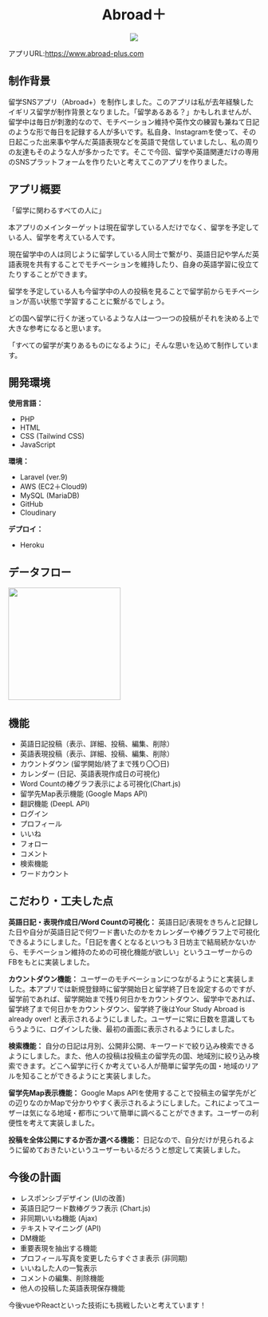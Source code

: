 

<h1 align="center">Abroad＋</h1>

<div align="center">
    <a href="https://www.abroad-plus.com"><img src="https://res.cloudinary.com/dkkvbt5jl/image/upload/v1694504297/iyfnp36solrghvygndv8.jpg"></a>
</div>

アプリURL:https://www.abroad-plus.com

## 制作背景

留学SNSアプリ（Abroad+）を制作しました。このアプリは私が去年経験したイギリス留学が制作背景となりました。「留学あるある？」かもしれませんが、留学中は毎日が刺激的なので、モチベーション維持や英作文の練習も兼ねて日記のような形で毎日を記録する人が多いです。私自身、Instagramを使って、その日起こった出来事や学んだ英語表現などを英語で発信していましたし、私の周りの友達もそのような人が多かったです。そこで今回、留学や英語関連だけの専用のSNSプラットフォームを作りたいと考えてこのアプリを作りました。

## アプリ概要
「留学に関わるすべての人に」

本アプリのメインターゲットは現在留学している人だけでなく、留学を予定している人、留学を考えている人です。

現在留学中の人は同じように留学している人同士で繋がり、英語日記や学んだ英語表現を共有することでモチベーションを維持したり、自身の英語学習に役立てたりすることができます。

留学を予定している人も今留学中の人の投稿を見ることで留学前からモチベーションが高い状態で学習することに繋がるでしょう。

どの国へ留学に行くか迷っているような人は一つ一つの投稿がそれを決める上で大きな参考になると思います。

「すべての留学が実りあるものになるように」そんな思いを込めて制作しています。

## 開発環境
<b>使用言語：</b>
- PHP
- HTML
- CSS (Tailwind CSS)
- JavaScript

<b>環境：</b>
- Laravel (ver.9)
- AWS (EC2＋Cloud9)
- MySQL (MariaDB)
- GitHub
- Cloudinary

<b>デプロイ：</b>
- Heroku

## データフロー
<img src="https://res.cloudinary.com/dkkvbt5jl/image/upload/v1699021623/%E3%82%B9%E3%82%AF%E3%83%AA%E3%83%BC%E3%83%B3%E3%82%B7%E3%83%A7%E3%83%83%E3%83%88_2023-11-03_23.26.02_brxhmh.png" width="225">

## 機能

- 英語日記投稿（表示、詳細、投稿、編集、削除）
- 英語表現投稿（表示、詳細、投稿、編集、削除）
- カウントダウン (留学開始/終了まで残り〇〇日)
- カレンダー (日記、英語表現作成日の可視化)
- Word Countの棒グラフ表示による可視化(Chart.js)
- 留学先Map表示機能 (Google Maps API)
- 翻訳機能 (DeepL API)
- ログイン
- プロフィール
- いいね
- フォロー
- コメント
- 検索機能
- ワードカウント

## こだわり・工夫した点

<b>英語日記・表現作成日/Word Countの可視化：</b>
英語日記/表現をきちんと記録した日や自分が英語日記で何ワード書いたのかをカレンダーや棒グラフ上で可視化できるようにしました。「日記を書くとなるといつも３日坊主で結局続かないから、モチベーション維持のための可視化機能が欲しい」というユーザーからのFBをもとに実装しました。

<b>カウントダウン機能：</b>
ユーザーのモチベーションにつながるようにと実装しました。本アプリでは新規登録時に留学開始日と留学終了日を設定するのですが、留学前であれば、留学開始まで残り何日かをカウントダウン、留学中であれば、留学終了まで何日かをカウントダウン、留学終了後はYour Study Abroad is already over! と表示されるようにしました。ユーザーに常に日数を意識してもらうように、ログインした後、最初の画面に表示されるようにしました。

<b>検索機能：</b>
自分の日記は月別、公開非公開、キーワードで絞り込み検索できるようにしました。また、他人の投稿は投稿主の留学先の国、地域別に絞り込み検索できます。どこへ留学に行くか考えている人が簡単に留学先の国・地域のリアルを知ることができるようにと実装しました。

<b>留学先Map表示機能：</b>
Google Maps APIを使用することで投稿主の留学先がどの辺りなのかMapで分かりやすく表示されるようにしました。これによってユーザーは気になる地域・都市について簡単に調べることができます。ユーザーの利便性を考えて実装しました。

<b>投稿を全体公開にするか否か選べる機能：</b>
日記なので、自分だけが見られるように留めておきたいというユーザーもいるだろうと想定して実装しました。



## 今後の計画

- レスポンシブデザイン (UIの改善)
- 英語日記ワード数棒グラフ表示 (Chart.js)
- 非同期いいね機能 (Ajax)
- テキストマイニング (API)
- DM機能
- 重要表現を抽出する機能
- プロフィール写真を変更したらすぐさま表示 (非同期)
- いいねした人の一覧表示
- コメントの編集、削除機能
- 他人の投稿した英語表現保存機能


今後vueやReactといった技術にも挑戦したいと考えています！
